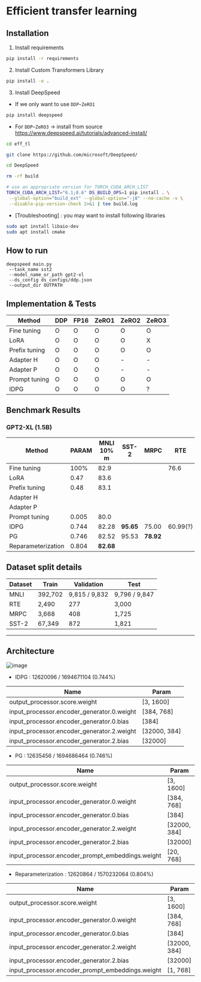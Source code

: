 # Efficient transfer learning

## Installation
1. Install requirements
```bash
pip install -r requirements
```
2. Install Custom Transformers Library
```bash
pip install -e .
```
3. Install DeepSpeed
  * If we only want to use <code>DDP~ZeRO1</code>
  ```bash
  pip install deepspeed
  ```
  * For <code>DDP~ZeRO3</code> -> install from source https://www.deepspeed.ai/tutorials/advanced-install/
  ```bash
  cd eff_tl
  
  git clone https://github.com/microsoft/DeepSpeed/
  
  cd DeepSpeed
  
  rm -rf build
  
  # use an appropriate version for TORCH_CUDA_ARCH_LIST
  TORCH_CUDA_ARCH_LIST="6.1;8.6" DS_BUILD_OPS=1 pip install . \
   --global-option="build_ext" --global-option="-j8" --no-cache -v \
   --disable-pip-version-check 2>&1 | tee build.log
  ```
  * [Troubleshooting] : you may want to install following libraries
  ```bash
  sudo apt install libaio-dev
  sudo apt install cmake
  ```
    
## How to run
```
deepspeed main.py 
 --task_name sst2 
 --model_name_or_path gpt2-xl 
 --ds_config ds_configs/ddp.json 
 --output_dir OUTPATH
```

## Implementation & Tests

|Method         | DDP   | FP16  | ZeRO1 | ZeRO2 | ZeRO3 |
|---            |---    |---    |---    |---    |---    |
|Fine tuning    |O      |O      |O      |O      |O      |
|LoRA           |O      |O      |O      |O      |X      |
|Prefix tuning  |O      |O      |O      |O      |O      |
|Adapter H      |O      |O      |O      |-      |-      |
|Adapter P      |O      |O      |O      |-      |-      |
|Prompt tuning  |O      |O      |O      |O      |O      |
|IDPG           |O      |O      |O      |O      |?      |


## Benchmark Results
### GPT2-XL (1.5B)
|Method            |PARAM | MNLI 10% m | SST-2      |MRPC        | RTE    |MNLI   |
|---               |---   |---         |---         |---         |---     |---    |
|Fine tuning       |100%  |82.9        |            |            |76.6    |       |
|LoRA              |0.47  |83.6        |            |            |        |       |
|Prefix tuning     |0.48  |83.1        |            |            |        |       |
|Adapter H         |      |            |            |            |        |       |
|Adapter P         |      |            |            |            |        |       |
|Prompt tuning     |0.005 |80.0        |            |            |        |       |
|IDPG              |0.744 |82.28       |<b>95.65</b>|75.00       |60.99(?)|       |
|PG                |0.746 |82.52       |95.53       |<b>78.92</b>|        |       |
|Reparameterization|0.804 |<b>82.68</b>|            |            |        |       |



## Dataset split details
|Dataset        |Train    | Validation    | Test        |
|---            |---      |---            |---          |
|MNLI           | 392,702 | 9,815 / 9,832 |9,796 / 9,847|
|RTE            | 2,490   |     277       |    3,000    |
|MRPC           | 3,668   |     408       |    1,725    |
|SST-2          | 67,349  |     872       |    1,821    |

----

## Architecture
![image](https://user-images.githubusercontent.com/29649894/146304303-9a773178-470b-4a96-8026-e832d51bcb48.png)

- IDPG : 12620096 / 1694671104 (0.744%)

|Name                                       |Param       |
|---                                        |---         |
|output_processor.score.weight              |[3, 1600]   |
|input_processor.encoder_generator.0.weight |[384, 768]  |
|input_processor.encoder_generator.0.bias   |[384]       |
|input_processor.encoder_generator.2.weight |[32000, 384]|
|input_processor.encoder_generator.2.bias   |[32000]     |

- PG : 12635456 / 1694686464 (0.746%)

|Name                                             |Param       |
|---                                              |---         |
|output_processor.score.weight                    |[3, 1600]   |
|input_processor.encoder_generator.0.weight       |[384, 768]  |
|input_processor.encoder_generator.0.bias         |[384]       |
|input_processor.encoder_generator.2.weight       |[32000, 384]|
|input_processor.encoder_generator.2.bias         |[32000]     |
|input_processor.encoder_prompt_embeddings.weight |[20, 768]   |

- Reparameterization : 12620864 / 1570232064 (0.804%)

|Name                                             |Param       |
|---                                              |---         |
|output_processor.score.weight                    |[3, 1600]   |
|input_processor.encoder_generator.0.weight       |[384, 768]  |
|input_processor.encoder_generator.0.bias         |[384]       |
|input_processor.encoder_generator.2.weight       |[32000, 384]|
|input_processor.encoder_generator.2.bias         |[32000]     |
|input_processor.encoder_prompt_embeddings.weight |[1, 768]    |
